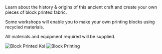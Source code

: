 Learn about the history & origins of this ancient craft and create your own pieces of block printed fabric. 

Some workshops will enable you to make your own printing blocks using recycled materials.

 All materials and equipment required will be supplied.

![Block Printed Koi](http://textilesatthestablehouse.co.uk/assets/BlockprintedKoi.jpg)
![Block Printing](http://textilesatthestablehouse.co.uk/assets/BlockPrinting.jpg)
